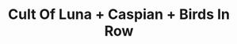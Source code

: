 ---
layout: post
category: concert
title: Cult Of Luna + Caspian + Birds In Row
artists: 
- Cult Of Luna
- Caspian
- Birds In Row
place: 
- L'Aéronef
country: France
city: Lille
---